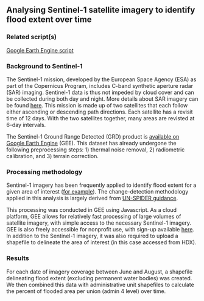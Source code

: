 ## Analysing Sentinel-1 satellite imagery to identify flood extent over time

### Related script(s)

[Google Earth Engine script](https://code.earthengine.google.com/46e61d848d78a074e69ed5fc4a7d1a2c)

### Background to Sentinel-1

The Sentinel-1 mission, developed by the European Space Agency (ESA) as part of the Copernicus Program, includes C-band synthetic aperture radar (SAR) imaging. Sentinel-1 data is thus not impeded by cloud cover and can be collected during both day and night. More details about SAR imagery can be found [here](https://earthdata.nasa.gov/learn/backgrounders/what-is-sar). This mission is made up of two satellites that each follow either ascending or descending path directions. Each satellite has a revisit time of 12 days. With the two satellites together, many areas are revisted at 6-day intervals.  

The Sentinel-1 Ground Range Detected (GRD) product is [available on Google Earth Engine](https://developers.google.com/earth-engine/datasets/catalog/COPERNICUS_S1_GRD) (GEE). This dataset has already undergone the following preprocessing steps: 1) thermal noise removal, 2) radiometric calibration, and 3) terrain correction. 

### Processing methodology

Sentinel-1 imagery has been frequently applied to identify flood extent for a given area of interest ([for example](https://www.mdpi.com/2073-4441/11/12/2454/htm)). The change-detection methodology applied in this analysis is largely derived from [UN-SPIDER guidance](https://un-spider.org/advisory-support/recommended-practices/recommended-practice-google-earth-engine-flood-mapping/step-by-step). 

This processing was conducted in GEE using Javascript. As a cloud platform, GEE allows for relatively fast processing of large volumes of satellite imagery, with simple access to the necessary Sentinel-1 imagery. GEE is also freely accessible for nonprofit use, with sign-up available [here](https://signup.earthengine.google.com/#!/). In addition to the Sentinel-1 imagery, it was also required to upload a shapefile to delineate the area of interest (in this case accessed from HDX). 

### Results 

For each date of imagery coverage between June and August, a shapefile delineating flood extent (excluding permanent water bodies) was created. We then combined this data with administrative unit shapefiles to calculate the percent of flooded area per union (admin 4 level) over time. 